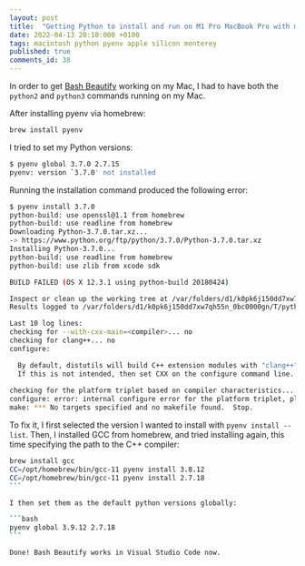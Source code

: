 ```yaml
---
layout: post
title:  "Getting Python to install and run on M1 Pro MacBook Pro with macOS Monterey"
date: 2022-04-13 20:10:000 +0100
tags: macintosh python pyenv apple silicon monterey
published: true
comments_id: 38
---
```


In order to get [Bash Beautify](https://marketplace.visualstudio.com/items?itemName=shakram02.bash-beautify) working on my Mac, I had to have both the `python2` and `python3` commands running on my Mac. 

After installing pyenv via homebrew:

```bash
brew install pyenv
```

I tried to set my Python versions:

```bash
$ pyenv global 3.7.0 2.7.15
pyenv: version `3.7.0' not installed
```

Running the installation command produced the following error:

```bash
$ pyenv install 3.7.0       
python-build: use openssl@1.1 from homebrew
python-build: use readline from homebrew
Downloading Python-3.7.0.tar.xz...
-> https://www.python.org/ftp/python/3.7.0/Python-3.7.0.tar.xz
Installing Python-3.7.0...
python-build: use readline from homebrew
python-build: use zlib from xcode sdk

BUILD FAILED (OS X 12.3.1 using python-build 20180424)

Inspect or clean up the working tree at /var/folders/d1/k0pk6j150dd7xw7qh55n_0bc0000gn/T/python-build.XXXXXXXXX
Results logged to /var/folders/d1/k0pk6j150dd7xw7qh55n_0bc0000gn/T/python-build.XXXXXXXXXX.log

Last 10 log lines:
checking for --with-cxx-main=<compiler>... no
checking for clang++... no
configure:

  By default, distutils will build C++ extension modules with "clang++".
  If this is not intended, then set CXX on the configure command line.
  
checking for the platform triplet based on compiler characteristics... darwin
configure: error: internal configure error for the platform triplet, please file a bug report
make: *** No targets specified and no makefile found.  Stop.
```

To fix it, I first selected the version I wanted to install with `pyenv install --list`. Then, I installed GCC from homebrew, and tried installing again, this time specifying the path to the C++ compiler:

````bash
brew install gcc
CC=/opt/homebrew/bin/gcc-11 pyenv install 3.8.12
CC=/opt/homebrew/bin/gcc-11 pyenv install 2.7.18
```

I then set them as the default python versions globally:

```bash
pyenv global 3.9.12 2.7.18
```

Done! Bash Beautify works in Visual Studio Code now.

